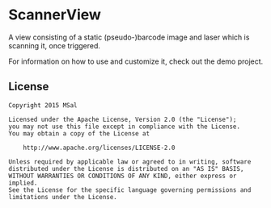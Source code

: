 ScannerView
===========

A view consisting of a static (pseudo-)barcode image and laser which is scanning it, once triggered.

For information on how to use and customize it, check out the demo project.


License
-------

    Copyright 2015 MSal

    Licensed under the Apache License, Version 2.0 (the "License");
    you may not use this file except in compliance with the License.
    You may obtain a copy of the License at

        http://www.apache.org/licenses/LICENSE-2.0

    Unless required by applicable law or agreed to in writing, software
    distributed under the License is distributed on an "AS IS" BASIS,
    WITHOUT WARRANTIES OR CONDITIONS OF ANY KIND, either express or implied.
    See the License for the specific language governing permissions and
    limitations under the License.
